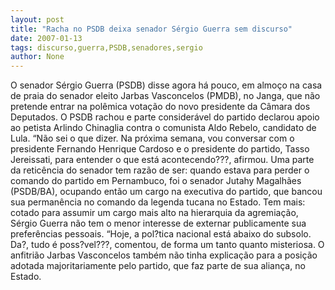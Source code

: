 ```yaml
---
layout: post
title: "Racha no PSDB deixa senador Sérgio Guerra sem discurso"
date: 2007-01-13
tags: discurso,guerra,PSDB,senadores,sergio
author: None
---
```

O senador Sérgio Guerra (PSDB) disse agora há pouco, em almoço na casa de praia do&nbsp;senador eleito&nbsp;Jarbas Vasconcelos (PMDB), no Janga, que não pretende entrar na polêmica votação do novo presidente da Câmara dos Deputados.
O PSDB rachou e parte considerável do partido declarou apoio ao petista Arlindo Chinaglia contra o comunista Aldo Rebelo, candidato de Lula.
“Não sei o que dizer. Na próxima semana, vou conversar com o presidente Fernando Henrique Cardoso e o presidente do partido, Tasso Jereissati, para entender o que está acontecendo???, afirmou.
Uma parte da reticência do senador tem razão de ser: quando estava para perder o comando do partido em Pernambuco, foi o senador Jutahy Magalhães (PSDB/BA), ocupando então um cargo na executiva do partido, que bancou sua permanência no comando da legenda tucana no Estado.
Tem mais: cotado para assumir um cargo mais alto na hierarquia da agremiação, Sérgio Guerra não tem o menor interesse de externar publicamente sua preferências pessoais.
“Hoje, a pol?tica nacional está abaixo do subsolo. Da?, tudo é poss?vel???, comentou, de forma um tanto quanto misteriosa.
O anfitrião Jarbas Vasconcelos&nbsp;também não tinha explicação para a posição adotada majoritariamente pelo partido, que faz parte de sua aliança, no Estado. 